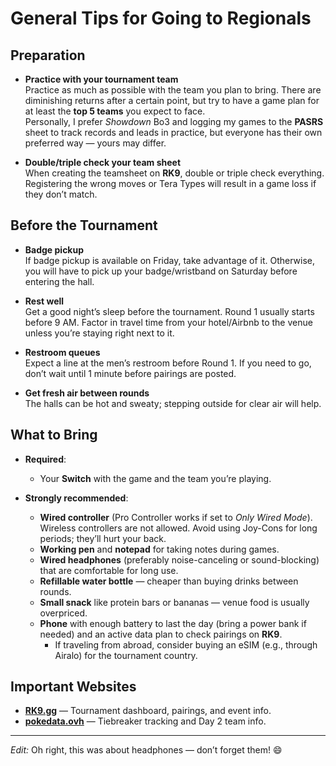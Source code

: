 # General Tips for Going to Regionals

## Preparation
- **Practice with your tournament team**  
  Practice as much as possible with the team you plan to bring. There are diminishing returns after a certain point, but try to have a game plan for at least the **top 5 teams** you expect to face.  
  Personally, I prefer *Showdown* Bo3 and logging my games to the **PASRS** sheet to track records and leads in practice, but everyone has their own preferred way — yours may differ.

- **Double/triple check your team sheet**  
  When creating the teamsheet on **RK9**, double or triple check everything. Registering the wrong moves or Tera Types will result in a game loss if they don’t match.

## Before the Tournament
- **Badge pickup**  
  If badge pickup is available on Friday, take advantage of it. Otherwise, you will have to pick up your badge/wristband on Saturday before entering the hall.

- **Rest well**  
  Get a good night’s sleep before the tournament. Round 1 usually starts before 9 AM. Factor in travel time from your hotel/Airbnb to the venue unless you’re staying right next to it.

- **Restroom queues**  
  Expect a line at the men’s restroom before Round 1. If you need to go, don’t wait until 1 minute before pairings are posted.

- **Get fresh air between rounds**  
  The halls can be hot and sweaty; stepping outside for clear air will help.

## What to Bring
- **Required**:  
  - Your **Switch** with the game and the team you’re playing.

- **Strongly recommended**:  
  - **Wired controller** (Pro Controller works if set to *Only Wired Mode*). Wireless controllers are not allowed. Avoid using Joy-Cons for long periods; they’ll hurt your back.  
  - **Working pen** and **notepad** for taking notes during games.  
  - **Wired headphones** (preferably noise-canceling or sound-blocking) that are comfortable for long use.  
  - **Refillable water bottle** — cheaper than buying drinks between rounds.  
  - **Small snack** like protein bars or bananas — venue food is usually overpriced.  
  - **Phone** with enough battery to last the day (bring a power bank if needed) and an active data plan to check pairings on **RK9**.  
    - If traveling from abroad, consider buying an eSIM (e.g., through Airalo) for the tournament country.

## Important Websites
- **[RK9.gg](https://rk9.gg/)** — Tournament dashboard, pairings, and event info.  
- **[pokedata.ovh](https://pokedata.ovh/)** — Tiebreaker tracking and Day 2 team info.

---
*Edit:* Oh right, this was about headphones — don’t forget them! 😄
